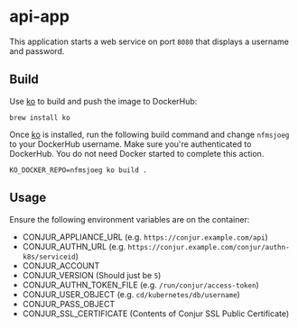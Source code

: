 # api-app

This application starts a web service on port `8080` that displays a username and password.

## Build

Use [ko](https://github.com/google/ko) to build and push the image to DockerHub:

`brew install ko`

Once [ko](https://github.com/google/ko) is installed, run the following build command and change `nfmsjoeg` to your DockerHub username. Make sure you're authenticated to DockerHub. You do not need Docker started to complete this action.

`KO_DOCKER_REPO=nfmsjoeg ko build .`

## Usage

Ensure the following environment variables are on the container:

- CONJUR_APPLIANCE_URL (e.g. `https://conjur.example.com/api`)
- CONJUR_AUTHN_URL (e.g. `https://conjur.example.com/conjur/authn-k8s/serviceid`)
- CONJUR_ACCOUNT
- CONJUR_VERSION (Should just be `5`)
- CONJUR_AUTHN_TOKEN_FILE (e.g. `/run/conjur/access-token`)
- CONJUR_USER_OBJECT (e.g. `cd/kubernetes/db/username`)
- CONJUR_PASS_OBJECT
- CONJUR_SSL_CERTIFICATE (Contents of Conjur SSL Public Certificate)